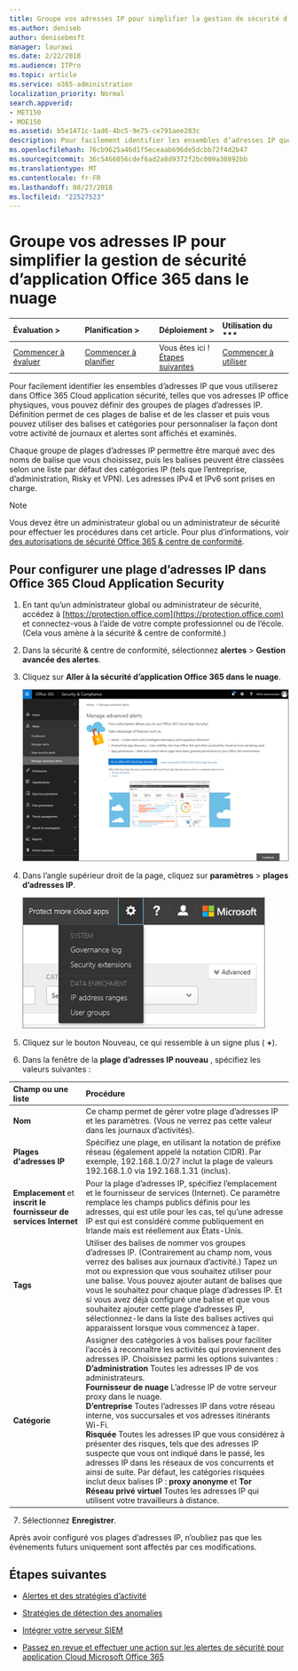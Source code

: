 ```yaml
---
title: Groupe vos adresses IP pour simplifier la gestion de sécurité d’application Office 365 dans le nuage
ms.author: deniseb
author: denisebmsft
manager: laurawi
ms.date: 2/22/2018
ms.audience: ITPro
ms.topic: article
ms.service: o365-administration
localization_priority: Normal
search.appverid:
- MET150
- MOE150
ms.assetid: b5e1471c-1ad6-4bc5-9e75-ce791aee283c
description: Pour facilement identifier les ensembles d’adresses IP que vous utiliserez dans Office 365 Cloud application sécurité, telles que vos adresses IP office physiques, vous pouvez définir des groupes de plages d’adresses IP.
ms.openlocfilehash: 76cb9625a46d1f5eceaab696de5dcbb72f4d2b47
ms.sourcegitcommit: 36c5466056cdef6ad2a8d9372f2bc009a30892bb
ms.translationtype: MT
ms.contentlocale: fr-FR
ms.lasthandoff: 08/27/2018
ms.locfileid: "22527523"
---
```

# <a name="group-your-ip-addresses-to-simplify-management-in-office-365-cloud-app-security"></a>Groupe vos adresses IP pour simplifier la gestion de sécurité d’application Office 365 dans le nuage
  
|Évaluation **\>**|Planification **\>**|Déploiement **\>**|Utilisation du ***|
|:-----|:-----|:-----|:-----|
|[Commencer à évaluer](office-365-cas-overview.md) <br/> |[Commencer à planifier](get-ready-for-office-365-cas.md) <br/> |Vous êtes ici !  <br/> [Étapes suivantes](#next-steps) <br/> |[Commencer à utiliser](utilization-activities-for-ocas.md) <br/> |
   
Pour facilement identifier les ensembles d’adresses IP que vous utiliserez dans Office 365 Cloud application sécurité, telles que vos adresses IP office physiques, vous pouvez définir des groupes de plages d’adresses IP. Définition permet de ces plages de balise et de les classer et puis vous pouvez utiliser des balises et catégories pour personnaliser la façon dont votre activité de journaux et alertes sont affichés et examinés.
  
Chaque groupe de plages d’adresses IP permettre être marqué avec des noms de balise que vous choisissez, puis les balises peuvent être classées selon une liste par défaut des catégories IP (tels que l’entreprise, d’administration, Risky et VPN). Les adresses IPv4 et IPv6 sont prises en charge.
  
> [!NOTE]
> Vous devez être un administrateur global ou un administrateur de sécurité pour effectuer les procédures dans cet article. Pour plus d’informations, voir [des autorisations de sécurité Office 365 &amp; centre de conformité](permissions-in-the-security-and-compliance-center.md). 
  
## <a name="to-set-up-an-ip-address-range-in-office-365-cloud-app-security"></a>Pour configurer une plage d’adresses IP dans Office 365 Cloud Application Security

1. En tant qu’un administrateur global ou administrateur de sécurité, accédez à [https://protection.office.com](https://protection.office.com) et connectez-vous à l’aide de votre compte professionnel ou de l’école. (Cela vous amène à la sécurité &amp; centre de conformité.) 
    
2. Dans la sécurité &amp; centre de conformité, sélectionnez **alertes** \> **Gestion avancée des alertes**.
    
3. Cliquez sur **Aller à la sécurité d’application Office 365 dans le nuage**.
    
    ![Dans la sécurité &amp; centre de conformité, cliquez sur Gérer les alertes avancées pour accéder à la sécurité d’application dans le nuage Office 365](media/958632d4-03e3-4ade-8e22-d5509db6fca7.png)
  
4. Dans l’angle supérieur droit de la page, cliquez sur **paramètres** \> **plages d’adresses IP**.
    
    ![Dans O365 Cloud application sécurité, choisissez Paramètres pour accéder à vos paramètres système et des données](media/f6c48ee3-39b4-4b5a-8252-b6493b7bcd3d.png)
  
5. Cliquez sur le bouton Nouveau, ce qui ressemble à un signe plus ( **+**).
    
6. Dans la fenêtre de la **plage d’adresses IP nouveau** , spécifiez les valeurs suivantes : 
    
|**Champ ou une liste**|**Procédure**|
|:-----|:-----|
|**Nom** <br/> |Ce champ permet de gérer votre plage d’adresses IP et les paramètres. (Vous ne verrez pas cette valeur dans les journaux d’activités).  <br/> |
|**Plages d'adresses IP** <br/> |Spécifiez une plage, en utilisant la notation de préfixe réseau (également appelé la notation CIDR). Par exemple, 192.168.1.0/27 inclut la plage de valeurs 192.168.1.0 via 192.168.1.31 (inclus).  <br/> |
|**Emplacement** et **inscrit le fournisseur de services Internet** <br/> |Pour la plage d’adresses IP, spécifiez l’emplacement et le fournisseur de services (Internet). Ce paramètre remplace les champs publics définis pour les adresses, qui est utile pour les cas, tel qu’une adresse IP est qui est considéré comme publiquement en Irlande mais est réellement aux États-Unis.  <br/> |
|**Tags** <br/> |Utiliser des balises de nommer vos groupes d’adresses IP. (Contrairement au champ nom, vous verrez des balises aux journaux d’activité.) Tapez un mot ou expression que vous souhaitez utiliser pour une balise. Vous pouvez ajouter autant de balises que vous le souhaitez pour chaque plage d’adresses IP. Et si vous avez déjà configuré une balise et que vous souhaitez ajouter cette plage d’adresses IP, sélectionnez-le dans la liste des balises actives qui apparaissent lorsque vous commencez à taper.  <br/> |
|**Catégorie** <br/> | Assigner des catégories à vos balises pour faciliter l’accès à reconnaître les activités qui proviennent des adresses IP. Choisissez parmi les options suivantes :<br/> **D’administration** Toutes les adresses IP de vos administrateurs.  <br/> **Fournisseur de nuage** L’adresse IP de votre serveur proxy dans le nuage.  <br/> **D’entreprise** Toutes l’adresses IP dans votre réseau interne, vos succursales et vos adresses itinérants Wi-Fi.  <br/> **Risquée** Toutes les adresses IP que vous considérez à présenter des risques, tels que des adresses IP suspecte que vous ont indiqué dans le passé, les adresses IP dans les réseaux de vos concurrents et ainsi de suite. Par défaut, les catégories risquées inclut deux balises IP : **proxy anonyme** et **Tor** <br/> **Réseau privé virtuel** Toutes les adresses IP qui utilisent votre travailleurs à distance.  <br/> |
   
7. Sélectionnez **Enregistrer**.
    
Après avoir configuré vos plages d’adresses IP, n’oubliez pas que les événements futurs uniquement sont affectés par ces modifications.
  
## <a name="next-steps"></a>Étapes suivantes

- [Alertes et des stratégies d’activité](activity-policies-and-alerts.md)
    
- [Stratégies de détection des anomalies](anomaly-detection-policies-in-ocas.md)
    
- [Intégrer votre serveur SIEM](integrate-your-siem-server-with-office-365-cas.md)
    
- [Passez en revue et effectuer une action sur les alertes de sécurité pour application Cloud Microsoft Office 365](review-office-365-cas-alerts.md)
    

